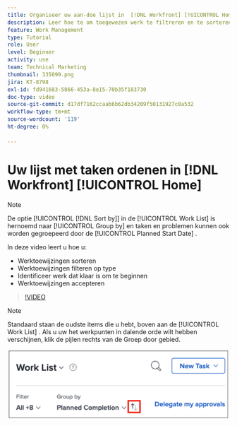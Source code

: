 ```yaml
---
title: Organiseer uw aan-doe lijst in  [!DNL Workfront] [!UICONTROL Home]
description: Leer hoe te om toegewezen werk te filtreren en te sorteren, werk identificeren dat klaar is te beginnen, en werktaken in  [!DNL  Workfront] goed te keuren.
feature: Work Management
type: Tutorial
role: User
level: Beginner
activity: use
team: Technical Marketing
thumbnail: 335099.png
jira: KT-8798
exl-id: fd941683-5866-453a-8e15-70b35f183730
doc-type: video
source-git-commit: d17df7162ccaab6b62db34209f50131927c0a532
workflow-type: tm+mt
source-wordcount: '119'
ht-degree: 0%

---
```


# Uw lijst met taken ordenen in [!DNL Workfront] [!UICONTROL Home]

>[!NOTE]
>
>De optie [!UICONTROL [!DNL Sort by]] in de [!UICONTROL Work List] is hernoemd naar [!UICONTROL Group by] en taken en problemen kunnen ook worden gegroepeerd door de [!UICONTROL Planned Start Date] .

In deze video leert u hoe u:

* Werktoewijzingen sorteren
* Werktoewijzingen filteren op type
* Identificeer werk dat klaar is om te beginnen
* Werktoewijzingen accepteren

>[!VIDEO](https://video.tv.adobe.com/v/335099/?quality=12&learn=on&enablevpops)

>[!NOTE]
>
>Standaard staan de oudste items die u hebt, boven aan de [!UICONTROL Work List] . Als u uw het werkpunten in dalende orde wilt hebben verschijnen, klik de pijlen rechts van de Groep door gebied.

![ Beeld van een scherm dat uw het werklijst toont die door vervaldatum wordt gegroepeerd.](assets/work-list-arrows.png)
